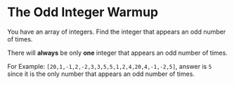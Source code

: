 # The Odd Integer Warmup

You have an array of integers. Find the integer that appears an odd number of times.

There will **always** be only **one** integer that appears an odd number of times.

For Example:
`[20,1,-1,2,-2,3,3,5,5,1,2,4,20,4,-1,-2,5]`, answer is `5` since it is the only number that appears an odd number of times.
